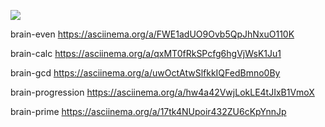 <a href="https://codeclimate.com/github/yanpetrenko/python-project-49/maintainability"><img src="https://api.codeclimate.com/v1/badges/ba1a5d38fdf6956ad756/maintainability" /></a>

brain-even https://asciinema.org/a/FWE1adUO9Ovb5QpJhNxuO110K

brain-calc https://asciinema.org/a/qxMT0fRkSPcfg6hgVjWsK1Ju1

brain-gcd https://asciinema.org/a/uwOctAtwSlfkkIQFedBmno0By

brain-progression https://asciinema.org/a/hw4a42VwjLokLE4tJIxB1VmoX

brain-prime https://asciinema.org/a/17tk4NUpoir432ZU6cKpYnnJp

